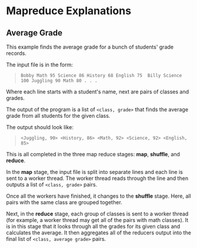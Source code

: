 Mapreduce Explanations
=========

Average Grade
-------------------------
This example finds the average grade for a bunch of students' grade records.
  
The input file is in the form:
> `Bobby Math 95 Science 86 History 68 English 75 
Billy Science 100 Juggling 90 Math 80
.
.
.`

Where each line starts with a student's name, next are pairs of classes and grades.  
  
The output of the program is a list of `<class, grade>` that finds the average grade from all students for the given class. 
  
The output should look like:
> `<Juggling, 90>
<History, 86>
<Math, 92>
<Science, 92>
<English, 85>`

This is all completed in the three map reduce stages: **map**, **shuffle**, and **reduce**.
  
In the **map** stage, the input file is split into separate lines and each line is sent to a worker thread. The worker thread reads through the line and then outputs a list of `<class, grade>` pairs.
  
Once all the workers have finished, it changes to the **shuffle** stage. Here, all pairs with the same class are grouped together.
  
Next, in the **reduce** stage, each group of classes is sent to a worker thread (for example, a worker thread may get all of the pairs with math classes). It is in this stage that it looks through all the grades for its given class and calculates the average. It then aggregates all of the reducers output into the final list of `<class, average grade>` pairs.